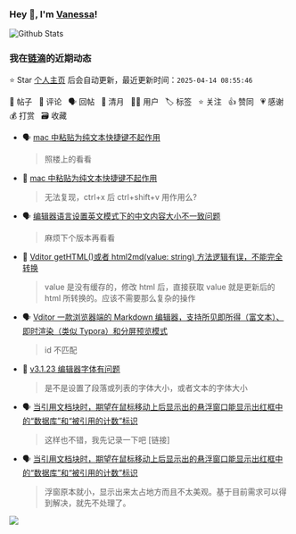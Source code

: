 ### Hey 👋, I'm [Vanessa](http://vanessa.b3log.org/)!

![Github Stats](https://github-readme-stats.vercel.app/api?username=Vanessa219&show_icons=true)

<!--events start -->

### 我在[链滴](https://ld246.com)的近期动态

⭐️ Star [个人主页](https://github.com/Vanessa219/Vanessa219) 后会自动更新，最近更新时间：`2025-04-14 08:55:46`

📝 帖子 &nbsp; 💬 评论 &nbsp; 🗣 回帖 &nbsp; 🌙 清月 &nbsp; 👨‍💻 用户 &nbsp; 🏷️ 标签 &nbsp; ⭐️ 关注 &nbsp; 👍 赞同 &nbsp; 💗 感谢 &nbsp; 💰 打赏 &nbsp; 🗃 收藏

* 🗣 [mac 中粘贴为纯文本快捷键不起作用](https://ld246.com/article/1742698634512/comment/1742801434727#comments)

  > 照楼上的看看
* 💬 [mac 中粘贴为纯文本快捷键不起作用](https://ld246.com/article/1742698634512/comment/1742701898499#comments)

  > 无法复现，ctrl+x 后 ctrl+shift+v 用作用么?
* 🗣 [编辑器语言设置英文模式下的中文内容大小不一致问题](https://ld246.com/article/1741920376849/comment/1741929071848#comments)

  > 麻烦下个版本再看看
* 💬 [Vditor getHTML()或者 html2md(value: string) 方法逻辑有误，不能完全转换](https://ld246.com/article/1741222885064/comment/1742281067211#comments)

  > value 是没有缓存的，修改 html 后，直接获取 value 就是更新后的 html 所转换的。应该不需要那么复杂的操作
* 🗣 [Vditor 一款浏览器端的 Markdown 编辑器，支持所见即所得（富文本）、即时渲染（类似 Typora）和分屏预览模式](https://ld246.com/article/1549638745630/comment/1741069020735#comments)

  > id 不匹配
* 💬 [v3.1.23 编辑器字体有问题](https://ld246.com/article/1740547612558/comment/1740622830451#comments)

  > 是不是设置了段落或列表的字体大小，或者文本的字体大小
* 🗣 [当引用文档块时，期望在鼠标移动上后显示出的悬浮窗口能显示出红框中的“数据库”和“被引用的计数”标识](https://ld246.com/article/1739958581880/comment/1740208380198#comments)

  > 这样也不错，我先记录一下吧 [链接]
* 🗣 [当引用文档块时，期望在鼠标移动上后显示出的悬浮窗口能显示出红框中的“数据库”和“被引用的计数”标识](https://ld246.com/article/1739958581880/comment/1740158446424#comments)

  > 浮窗原本就小，显示出来太占地方而且不太美观。基于目前需求可以得到解决，就先不处理了。


<!--events end -->

<a title="Hits" target="_blank" href="https://github.com/Vanessa219/Vanessa219"><img src="https://hits.b3log.org/Vanessa219/Vanessa219.svg"></a>

